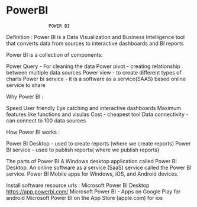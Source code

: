# PowerBI


	                POWER BI


Definition :  Power BI  is a Data Visualization and Business Intelligence tool that converts data from sources to interactive dashboards and BI reports

Power BI is a collection of components:

Power Query         -  For cleaning the data 
Power pivot           -  creating relationship between multiple  data sources
Power view           -  to create different types of charts
Power bi service   -  it is a software as a service(SAAS)  based online service to share


Why Power BI :

Speed
User friendly
Eye catching and interactive dashboards
Maximum features like functions and visulas
Cost - cheapest tool
Data connectivity - can connect to 100 data sources 

How Power BI works : 

Power BI Desktop - used to create reports  (where we create reports)
Power BI service   - used to publish reports( where we publish reports)

The parts of Power BI 
A Windows desktop application called Power BI Desktop.
An online software as a service (SaaS) service called the Power BI service.
Power BI Mobile apps for Windows, iOS, and Android devices.


Install software resource urls : 
Microsoft Power BI Desktop
https://app.powerbi.com/
Microsoft Power BI - Apps on Google Play                    for android 
Microsoft Power BI on the App Store (apple.com)         for ios
